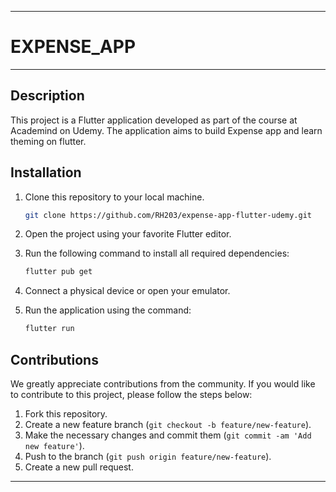 
---

# EXPENSE_APP

---

## Description

This project is a Flutter application developed as part of the course at Academind on Udemy. The application aims to build Expense app and learn theming on flutter.



## Installation

1. Clone this repository to your local machine.
    ```bash
    git clone https://github.com/RH203/expense-app-flutter-udemy.git
    ```

2. Open the project using your favorite Flutter editor.

3. Run the following command to install all required dependencies:
    ```bash
    flutter pub get
    ```

4. Connect a physical device or open your emulator.

5. Run the application using the command:
    ```bash
    flutter run
    ```

## Contributions

We greatly appreciate contributions from the community. If you would like to contribute to this project, please follow the steps below:

1. Fork this repository.
2. Create a new feature branch (`git checkout -b feature/new-feature`).
3. Make the necessary changes and commit them (`git commit -am 'Add new feature'`).
4. Push to the branch (`git push origin feature/new-feature`).
5. Create a new pull request.



---